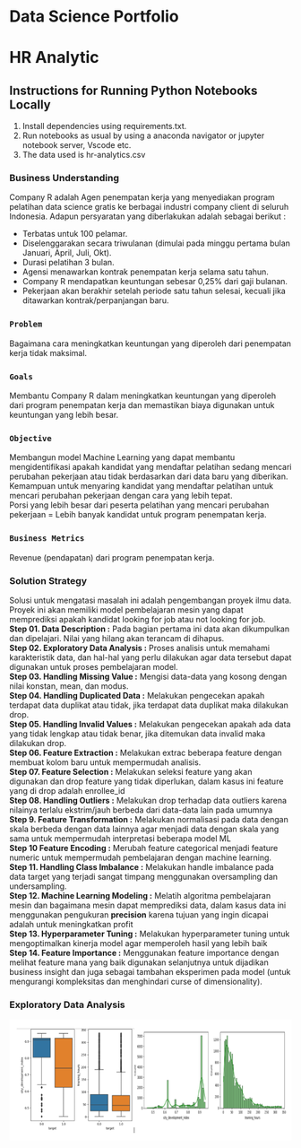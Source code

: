 # Data Science Portfolio
#  **HR Analytic**
## Instructions for Running Python Notebooks Locally
1. Install dependencies using requirements.txt.<br>
2. Run notebooks as usual by using a anaconda navigator or jupyter notebook server, Vscode etc.<br>
3. The data used is hr-analytics.csv

### **Business Understanding**
Company R adalah Agen penempatan kerja yang menyediakan program pelatihan data science gratis ke berbagai industri company client di seluruh Indonesia. Adapun persyaratan yang diberlakukan adalah sebagai berikut :
- Terbatas untuk 100 pelamar.
- Diselenggarakan secara triwulanan (dimulai pada minggu pertama bulan Januari, April, Juli, Okt).
- Durasi pelatihan 3 bulan. <br>
- Agensi menawarkan kontrak penempatan kerja selama satu tahun.
- Company R mendapatkan keuntungan sebesar 0,25% dari gaji bulanan.
- Pekerjaan akan berakhir setelah periode satu tahun selesai, kecuali jika ditawarkan kontrak/perpanjangan baru.
### **`Problem`**
Bagaimana cara meningkatkan keuntungan yang diperoleh dari penempatan kerja tidak maksimal.
### **`Goals`**
Membantu Company R dalam meningkatkan keuntungan yang diperoleh dari program penempatan kerja dan memastikan biaya digunakan untuk keuntungan yang lebih besar.
### **`Objective`**
Membangun model Machine Learning yang dapat membantu mengidentifikasi apakah kandidat yang mendaftar pelatihan  sedang mencari perubahan pekerjaan atau tidak berdasarkan dari data baru yang diberikan. <br>
Kemampuan untuk menyaring kandidat yang mendaftar pelatihan untuk mencari perubahan pekerjaan dengan cara yang lebih tepat. <br>
Porsi yang lebih besar dari peserta pelatihan yang mencari perubahan pekerjaan = Lebih banyak kandidat untuk program penempatan kerja.
### **`Business Metrics`**
Revenue (pendapatan) dari program penempatan kerja.

###  **Solution Strategy**
Solusi untuk mengatasi masalah ini adalah pengembangan proyek ilmu data. Proyek ini akan memiliki model pembelajaran mesin yang dapat memprediksi apakah kandidat looking for job atau not looking for job.<br>
**Step 01. Data Description :** Pada bagian pertama ini data akan dikumpulkan dan dipelajari. Nilai yang hilang akan terancam di dihapus. <br>
**Step 02. Exploratory Data Analysis :** Proses analisis untuk memahami karakteristik data, dan hal-hal yang perlu dilakukan agar data tersebut dapat digunakan untuk proses pembelajaran model. <br>
**Step 03. Handling Missing Value :** Mengisi data-data yang kosong dengan nilai konstan, mean, dan modus.<br>
**Step 04. Handling Duplicated Data :** Melakukan pengecekan apakah terdapat data duplikat atau tidak, jika terdapat data duplikat maka dilakukan drop.<br>
**Step 05. Handling Invalid Values :** Melakukan pengecekan apakah ada data yang tidak lengkap atau tidak benar, jika ditemukan data invalid maka dilakukan drop.<br>
**Step 06. Feature Extraction :** Melakukan extrac beberapa feature dengan membuat kolom baru untuk mempermudah analisis.<br>
**Step 07. Feature Selection :** Melakukan seleksi feature yang akan digunakan dan drop feature yang tidak diperlukan, dalam kasus ini feature yang di drop adalah enrollee_id <br>
**Step 08. Handling Outliers :** Melakukan drop terhadap data outliers karena nilainya terlalu ekstrim/jauh berbeda dari data-data lain pada umumnya<br>
**Step 9. Feature Transformation :** Melakukan normalisasi pada data dengan skala berbeda dengan data lainnya agar menjadi data dengan skala yang sama untuk mempermudah interpretasi beberapa model ML<br>
**Step 10 Feature Encoding :** Merubah feature categorical menjadi feature numeric untuk mempermudah pembelajaran dengan machine learning.<br>
**Step 11. Handling Class Imbalance :** Melakukan handle imbalance pada data target yang terjadi sangat timpang menggunakan oversampling dan undersampling.<br>
**Step 12. Machine Learning Modeling :** Melatih algoritma pembelajaran mesin dan bagaimana mesin dapat memprediksi data, dalam kasus data ini menggunakan pengukuran **precision** karena tujuan yang ingin dicapai adalah untuk meningkatkan profit <br>
**Step 13. Hyperparameter Tuning :** Melakukan hyperparameter tuning untuk mengoptimalkan kinerja model agar memperoleh hasil yang lebih baik<br>
**Step 14. Feature Importance :** Menggunakan feature importance dengan melihat feature mana yang baik digunakan selanjutnya untuk dijadikan business insight dan juga sebagai tambahan eksperimen pada model (untuk mengurangi kompleksitas dan menghindari curse of dimensionality).

### **Exploratory Data Analysis**
![Img 1](screenshot/1.PNG)